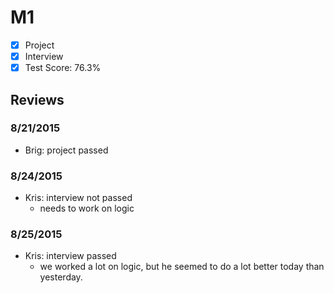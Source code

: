 # M1

- [x] Project
- [x] Interview
- [x] Test Score: 76.3%

## Reviews

### 8/21/2015
- Brig: project passed

### 8/24/2015
- Kris: interview not passed
  - needs to work on logic

### 8/25/2015
- Kris: interview passed
  - we worked a lot on logic, but he seemed to do a lot better today than yesterday. 

